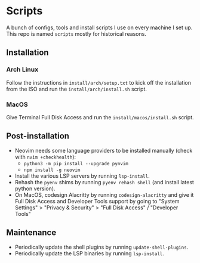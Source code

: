 # Scripts

A bunch of configs, tools and install scripts I use on every machine I set up. This repo is named `scripts` mostly for historical reasons.

## Installation

### Arch Linux

Follow the instructions in `install/arch/setup.txt` to kick off the installation from the ISO and run the `install/arch/install.sh` script.

### MacOS

Give Terminal Full Disk Access and run the `install/macos/install.sh` script.

## Post-installation

- Neovim needs some language providers to be installed manually (check with `nvim +checkhealth`):
    - `python3 -m pip install --upgrade pynvim`
    - `npm install -g neovim`
- Install the various LSP servers by running `lsp-install`.
- Rehash the `pyenv` shims by running `pyenv rehash shell` (and install latest python version).
- On MacOS, codesign Alacritty by running `codesign-alacritty` and give it Full Disk Access and Developer Tools support by going to "System Settings" > "Privacy & Security" > "Full Disk Access" / "Developer Tools"

## Maintenance

- Periodically update the shell plugins by running `update-shell-plugins`.
- Periodically update the LSP binaries by running `lsp-install`.
